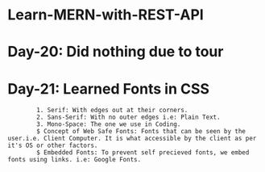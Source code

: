 # Learn-MERN-with-REST-API


# Day-20: Did nothing due to tour 

# Day-21: Learned Fonts in CSS
            1. Serif: With edges out at their corners.
            2. Sans-Serif: With no outer edges i.e: Plain Text.
            3. Mono-Space: The one we use in Coding.
            $ Concept of Web Safe Fonts: Fonts that can be seen by the user.i.e. Client Computer. It is what accessible by the client as per it's OS or other factors.
            $ Embedded Fonts: To prevent self precieved fonts, we embed fonts using links. i.e: Google Fonts.